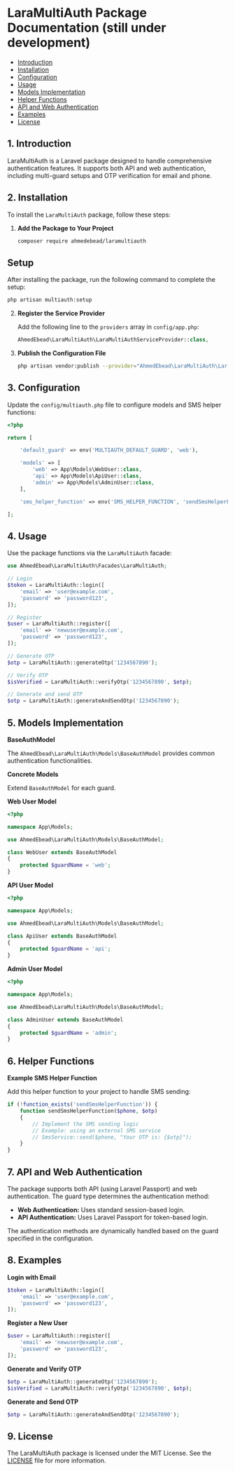 # LaraMultiAuth Package Documentation (still under development)

*   [Introduction](#introduction)
*   [Installation](#installation)
*   [Configuration](#configuration)
*   [Usage](#usage)
*   [Models Implementation](#models-implementation)
*   [Helper Functions](#helper-functions)
*   [API and Web Authentication](#api-and-web-authentication)
*   [Examples](#examples)
*   [License](#license)

## 1\. Introduction

LaraMultiAuth is a Laravel package designed to handle comprehensive authentication features. It supports both API and web authentication, including multi-guard setups and OTP verification for email and phone.

## 2\. Installation

To install the `LaraMultiAuth` package, follow these steps:

1.  **Add the Package to Your Project**

    ```bash
    composer require ahmedebead/laramultiauth
    ```

## Setup

After installing the package, run the following command to complete the setup:

```bash
php artisan multiauth:setup
```

2.  **Register the Service Provider**

    Add the following line to the `providers` array in `config/app.php`:

    ```php
    AhmedEbead\LaraMultiAuth\LaraMultiAuthServiceProvider::class,
    ```

3.  **Publish the Configuration File**

    ```bash
    php artisan vendor:publish --provider="AhmedEbead\LaraMultiAuth\LaraMultiAuthServiceProvider"
    ```


## 3\. Configuration

Update the `config/multiauth.php` file to configure models and SMS helper functions:

```php
<?php

return [

    'default_guard' => env('MULTIAUTH_DEFAULT_GUARD', 'web'),

    'models' => [
        'web' => App\Models\WebUser::class,
        'api' => App\Models\ApiUser::class,
        'admin' => App\Models\AdminUser::class,
    ],

    'sms_helper_function' => env('SMS_HELPER_FUNCTION', 'sendSmsHelperFunction'),

];
```

## 4\. Usage

Use the package functions via the `LaraMultiAuth` facade:

```php
use AhmedEbead\LaraMultiAuth\Facades\LaraMultiAuth;

// Login
$token = LaraMultiAuth::login([
    'email' => 'user@example.com',
    'password' => 'password123',
]);

// Register
$user = LaraMultiAuth::register([
    'email' => 'newuser@example.com',
    'password' => 'password123',
]);

// Generate OTP
$otp = LaraMultiAuth::generateOtp('1234567890');

// Verify OTP
$isVerified = LaraMultiAuth::verifyOtp('1234567890', $otp);

// Generate and send OTP
$otp = LaraMultiAuth::generateAndSendOtp('1234567890');
```

## 5\. Models Implementation

**BaseAuthModel**

The `AhmedEbead\LaraMultiAuth\Models\BaseAuthModel` provides common authentication functionalities.

**Concrete Models**

Extend `BaseAuthModel` for each guard.

**Web User Model**

```php
<?php

namespace App\Models;

use AhmedEbead\LaraMultiAuth\Models\BaseAuthModel;

class WebUser extends BaseAuthModel
{
    protected $guardName = 'web';
}
```

**API User Model**

```php
<?php

namespace App\Models;

use AhmedEbead\LaraMultiAuth\Models\BaseAuthModel;

class ApiUser extends BaseAuthModel
{
    protected $guardName = 'api';
}
```

**Admin User Model**

```php
<?php

namespace App\Models;

use AhmedEbead\LaraMultiAuth\Models\BaseAuthModel;

class AdminUser extends BaseAuthModel
{
    protected $guardName = 'admin';
}
```

## 6\. Helper Functions

**Example SMS Helper Function**

Add this helper function to your project to handle SMS sending:

```php
if (!function_exists('sendSmsHelperFunction')) {
    function sendSmsHelperFunction($phone, $otp)
    {
        // Implement the SMS sending logic
        // Example: using an external SMS service
        // SmsService::send($phone, "Your OTP is: {$otp}");
    }
}
```



## 7\. API and Web Authentication

The package supports both API (using Laravel Passport) and web authentication. The guard type determines the authentication method:

*   **Web Authentication:** Uses standard session-based login.
*   **API Authentication:** Uses Laravel Passport for token-based login.

The authentication methods are dynamically handled based on the guard specified in the configuration.

## 8\. Examples

**Login with Email**

```php
$token = LaraMultiAuth::login([
    'email' => 'user@example.com',
    'password' => 'password123',
]);
```

**Register a New User**

```php
$user = LaraMultiAuth::register([
    'email' => 'newuser@example.com',
    'password' => 'password123',
]);
```

**Generate and Verify OTP**

```php
$otp = LaraMultiAuth::generateOtp('1234567890');
$isVerified = LaraMultiAuth::verifyOtp('1234567890', $otp);
```

**Generate and Send OTP**

```php
$otp = LaraMultiAuth::generateAndSendOtp('1234567890');
```

## 9\. License

The LaraMultiAuth package is licensed under the MIT License. See the [LICENSE](LICENSE) file for more information.

